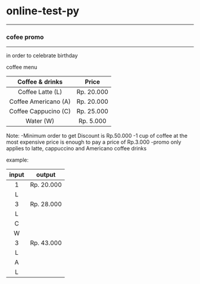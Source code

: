 # online-test-py

------------------------------------------------------------------------------
### cofee promo
------------------------------------------------------------------------------

in order to celebrate birthday

coffee menu 

| Coffee & drinks | Price |
| :---: | :---: |
| Coffee Latte (L) | Rp. 20.000 |
| Coffee Americano (A) | Rp. 20.000 |
| Coffee Cappucino (C) | Rp. 25.000 |
| Water (W) | Rp. 5.000 |

Note:
-Minimum order to get Discount is Rp.50.000
-1 cup of coffee at the most expensive price is enough to pay a price of Rp.3.000
-promo only applies to latte, cappuccino and Americano coffee drinks

example:

| input | output |
| :---: | :---: |
| 1 | Rp. 20.000 |
| L | |
| 3 | Rp. 28.000 |
| L | |
| C | |
| W | |
| 3 | Rp. 43.000 |
| L | |
| A | |
| L | |
